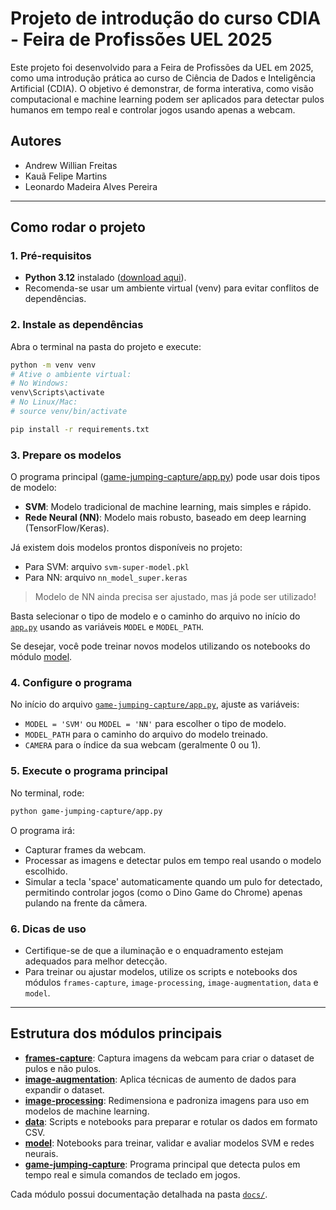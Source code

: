# Projeto de introdução do curso CDIA - Feira de Profissões UEL 2025

Este projeto foi desenvolvido para a Feira de Profissões da UEL em 2025, como uma introdução prática ao curso de Ciência de Dados e Inteligência Artificial (CDIA). O objetivo é demonstrar, de forma interativa, como visão computacional e machine learning podem ser aplicados para detectar pulos humanos em tempo real e controlar jogos usando apenas a webcam.

## Autores
- Andrew Willian Freitas
- Kauã Felipe Martins
- Leonardo Madeira Alves Pereira

---

## Como rodar o projeto

### 1. Pré-requisitos
- **Python 3.12** instalado ([download aqui](https://www.python.org/downloads/release/python-3120/)).
- Recomenda-se usar um ambiente virtual (venv) para evitar conflitos de dependências.

### 2. Instale as dependências
Abra o terminal na pasta do projeto e execute:

```bash
python -m venv venv
# Ative o ambiente virtual:
# No Windows:
venv\Scripts\activate
# No Linux/Mac:
# source venv/bin/activate

pip install -r requirements.txt
```

### 3. Prepare os modelos
O programa principal ([game-jumping-capture/app.py](game-jumping-capture/app.py)) pode usar dois tipos de modelo:
- **SVM**: Modelo tradicional de machine learning, mais simples e rápido.
- **Rede Neural (NN)**: Modelo mais robusto, baseado em deep learning (TensorFlow/Keras).

Já existem dois modelos prontos disponíveis no projeto:
- Para SVM: arquivo `svm-super-model.pkl`
- Para NN: arquivo `nn_model_super.keras`
> Modelo de NN ainda precisa ser ajustado, mas já pode ser utilizado!

Basta selecionar o tipo de modelo e o caminho do arquivo no início do [`app.py`](game-jumping-capture/app.py) usando as variáveis `MODEL` e `MODEL_PATH`.

Se desejar, você pode treinar novos modelos utilizando os notebooks do módulo [model](model/README.md).

### 4. Configure o programa
No início do arquivo [`game-jumping-capture/app.py`](game-jumping-capture/app.py), ajuste as variáveis:
- `MODEL = 'SVM'` ou `MODEL = 'NN'` para escolher o tipo de modelo.
- `MODEL_PATH` para o caminho do arquivo do modelo treinado.
- `CAMERA` para o índice da sua webcam (geralmente 0 ou 1).

### 5. Execute o programa principal
No terminal, rode:

```bash
python game-jumping-capture/app.py
```

O programa irá:
- Capturar frames da webcam.
- Processar as imagens e detectar pulos em tempo real usando o modelo escolhido.
- Simular a tecla 'space' automaticamente quando um pulo for detectado, permitindo controlar jogos (como o Dino Game do Chrome) apenas pulando na frente da câmera.

### 6. Dicas de uso
- Certifique-se de que a iluminação e o enquadramento estejam adequados para melhor detecção.
- Para treinar ou ajustar modelos, utilize os scripts e notebooks dos módulos `frames-capture`, `image-processing`, `image-augmentation`, `data` e `model`.

---

## Estrutura dos módulos principais
- **[frames-capture](frames-capture/README.md)**: Captura imagens da webcam para criar o dataset de pulos e não pulos.
- **[image-augmentation](image-augmentation/README.md)**: Aplica técnicas de aumento de dados para expandir o dataset.
- **[image-processing](image-processing/README.md)**: Redimensiona e padroniza imagens para uso em modelos de machine learning.
- **[data](data/README.md)**: Scripts e notebooks para preparar e rotular os dados em formato CSV.
- **[model](model/README.md)**: Notebooks para treinar, validar e avaliar modelos SVM e redes neurais.
- **[game-jumping-capture](game-jumping-capture/README.md)**: Programa principal que detecta pulos em tempo real e simula comandos de teclado em jogos.

Cada módulo possui documentação detalhada na pasta [`docs/`](docs/).